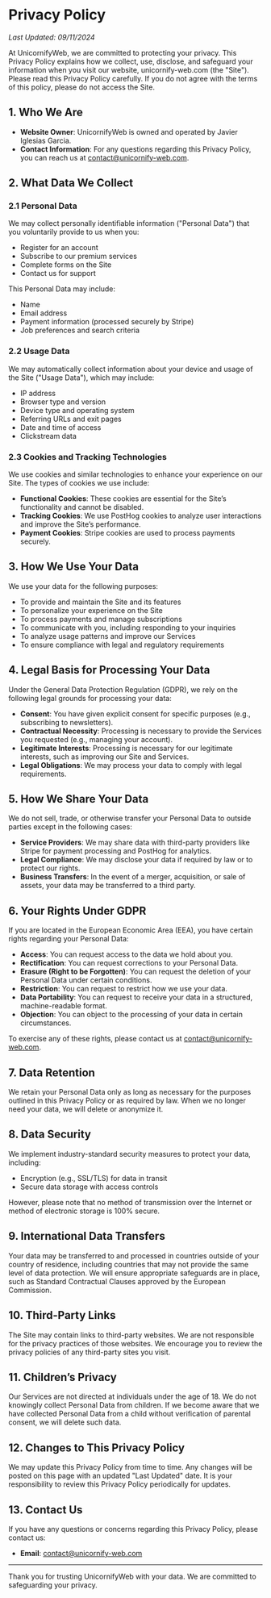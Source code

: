 # Privacy Policy

_Last Updated: 09/11/2024_

At UnicornifyWeb, we are committed to protecting your privacy. This Privacy Policy explains how we collect, use, disclose, and safeguard your information when you visit our website, unicornify-web.com (the "Site"). Please read this Privacy Policy carefully. If you do not agree with the terms of this policy, please do not access the Site.

## 1. Who We Are

- **Website Owner**: UnicornifyWeb is owned and operated by Javier Iglesias Garcia.
- **Contact Information**: For any questions regarding this Privacy Policy, you can reach us at [contact@unicornify-web.com](mailto:contact@unicornify-web.com).

## 2. What Data We Collect

### 2.1 Personal Data

We may collect personally identifiable information ("Personal Data") that you voluntarily provide to us when you:

- Register for an account
- Subscribe to our premium services
- Complete forms on the Site
- Contact us for support

This Personal Data may include:

- Name
- Email address
- Payment information (processed securely by Stripe)
- Job preferences and search criteria

### 2.2 Usage Data

We may automatically collect information about your device and usage of the Site ("Usage Data"), which may include:

- IP address
- Browser type and version
- Device type and operating system
- Referring URLs and exit pages
- Date and time of access
- Clickstream data

### 2.3 Cookies and Tracking Technologies

We use cookies and similar technologies to enhance your experience on our Site. The types of cookies we use include:

- **Functional Cookies**: These cookies are essential for the Site’s functionality and cannot be disabled.
- **Tracking Cookies**: We use PostHog cookies to analyze user interactions and improve the Site’s performance.
- **Payment Cookies**: Stripe cookies are used to process payments securely.

## 3. How We Use Your Data

We use your data for the following purposes:

- To provide and maintain the Site and its features
- To personalize your experience on the Site
- To process payments and manage subscriptions
- To communicate with you, including responding to your inquiries
- To analyze usage patterns and improve our Services
- To ensure compliance with legal and regulatory requirements

## 4. Legal Basis for Processing Your Data

Under the General Data Protection Regulation (GDPR), we rely on the following legal grounds for processing your data:

- **Consent**: You have given explicit consent for specific purposes (e.g., subscribing to newsletters).
- **Contractual Necessity**: Processing is necessary to provide the Services you requested (e.g., managing your account).
- **Legitimate Interests**: Processing is necessary for our legitimate interests, such as improving our Site and Services.
- **Legal Obligations**: We may process your data to comply with legal requirements.

## 5. How We Share Your Data

We do not sell, trade, or otherwise transfer your Personal Data to outside parties except in the following cases:

- **Service Providers**: We may share data with third-party providers like Stripe for payment processing and PostHog for analytics.
- **Legal Compliance**: We may disclose your data if required by law or to protect our rights.
- **Business Transfers**: In the event of a merger, acquisition, or sale of assets, your data may be transferred to a third party.

## 6. Your Rights Under GDPR

If you are located in the European Economic Area (EEA), you have certain rights regarding your Personal Data:

- **Access**: You can request access to the data we hold about you.
- **Rectification**: You can request corrections to your Personal Data.
- **Erasure (Right to be Forgotten)**: You can request the deletion of your Personal Data under certain conditions.
- **Restriction**: You can request to restrict how we use your data.
- **Data Portability**: You can request to receive your data in a structured, machine-readable format.
- **Objection**: You can object to the processing of your data in certain circumstances.

To exercise any of these rights, please contact us at [contact@unicornify-web.com](mailto:contact@unicornify-web.com).

## 7. Data Retention

We retain your Personal Data only as long as necessary for the purposes outlined in this Privacy Policy or as required by law. When we no longer need your data, we will delete or anonymize it.

## 8. Data Security

We implement industry-standard security measures to protect your data, including:

- Encryption (e.g., SSL/TLS) for data in transit
- Secure data storage with access controls

However, please note that no method of transmission over the Internet or method of electronic storage is 100% secure.

## 9. International Data Transfers

Your data may be transferred to and processed in countries outside of your country of residence, including countries that may not provide the same level of data protection. We will ensure appropriate safeguards are in place, such as Standard Contractual Clauses approved by the European Commission.

## 10. Third-Party Links

The Site may contain links to third-party websites. We are not responsible for the privacy practices of those websites. We encourage you to review the privacy policies of any third-party sites you visit.

## 11. Children’s Privacy

Our Services are not directed at individuals under the age of 18. We do not knowingly collect Personal Data from children. If we become aware that we have collected Personal Data from a child without verification of parental consent, we will delete such data.

## 12. Changes to This Privacy Policy

We may update this Privacy Policy from time to time. Any changes will be posted on this page with an updated "Last Updated" date. It is your responsibility to review this Privacy Policy periodically for updates.

## 13. Contact Us

If you have any questions or concerns regarding this Privacy Policy, please contact us:

- **Email**: [contact@unicornify-web.com](mailto:contact@unicornify-web.com)

---

Thank you for trusting UnicornifyWeb with your data. We are committed to safeguarding your privacy.
